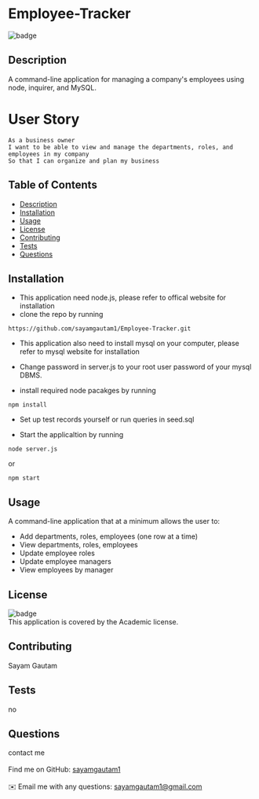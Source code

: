 <h1>Employee-Tracker</h1>
  
 ![badge](https://img.shields.io/badge/license-Academic-yellow)<br />
 ## Description
 A command-line application for managing a company's employees using node, inquirer, and MySQL.

# User Story

```
As a business owner
I want to be able to view and manage the departments, roles, and employees in my company
So that I can organize and plan my business
```

## Table of Contents

- [Description](#description)
- [Installation](#installation)
- [Usage](#usage)
- [License](#license)
- [Contributing](#contributing)
- [Tests](#tests)
- [Questions](#questions)

## Installation

- This application need node.js, please refer to offical website for installation
- clone the repo by running

```
https://github.com/sayamgautam1/Employee-Tracker.git
```

- This application also need to install mysql on your computer, please refer to mysql website for installation

- Change password in server.js to your root user password of your mysql DBMS.

- install required node pacakges by running

```
npm install
```

- Set up test records yourself or run queries in seed.sql

- Start the applicaltion by running

```
node server.js
```

or

```
npm start
```

## Usage

A command-line application that at a minimum allows the user to:

- Add departments, roles, employees (one row at a time)
- View departments, roles, employees
- Update employee roles
- Update employee managers
- View employees by manager

## License

![badge](https://img.shields.io/badge/license-Academic-yellow)
<br />
This application is covered by the Academic license.

## Contributing

Sayam Gautam

## Tests

no

## Questions

contact me<br />
<br />
Find me on GitHub: [sayamgautam1](https://github.com/sayamgautam1)<br />
<br />
✉️ Email me with any questions: sayamgautam1@gmail.com<br /><br />
